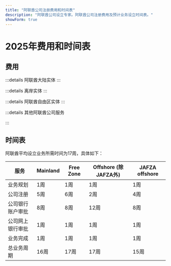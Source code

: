 ```yaml
---
title: "阿联酋公司注册费用和时间表"
description: "阿联酋公司设立专家。阿联酋公司注册费用及预计业务设立时间表。"
showForm: true
---
```


# 2025年费用和时间表

## 费用

:::details 阿联酋大陆实体
<TableWrapper
  :headers="['阿联酋不同实体类型', '第1年费用', '第2年费用', '草案发票']"
  :rows="[
    { title: 'Dubai mainland LLC', year1Cost: 23610, year2Cost: 12932, invoiceLink: 'https://docs.google.com/document/d/17zrplxsKNhqfC8AGuqbiAzR_1QXutglx_zeaSEys7-E/edit?usp=sharing' },
    { title: 'Abu Dhabi LLC', year1Cost: 29538, year2Cost: 12003, invoiceLink: '/resources/contacts' },
    { title: 'RAK LLC', year1Cost: 23400, year2Cost: 10469, invoiceLink: '/resources/contacts' },
    { title: 'Sharjah LLC', year1Cost: 30995, year2Cost: 13960, invoiceLink: '/resources/contacts' },
    { title: 'Ajman LLC', year1Cost: 29375, year2Cost: 8960, invoiceLink: '/resources/contacts' }
  ]"
/>
:::

:::details 离岸实体
<TableWrapper
  :headers="['阿联酋离岸公司成立选项', '第1年费用', '第2年费用', '草案发票']"
  :rows="[
    { title: 'JAFZA offshore company formation', year1Cost: 22393, year2Cost: 10143, invoiceLink: '/resources/contacts' },
    { title: 'RAK offshore company formation', year1Cost: 16714, year2Cost: 5620, invoiceLink: '/resources/contacts' },
    { title: 'Ajman offshore company formation', year1Cost: 12670, year2Cost: 3200, invoiceLink: '/resources/contacts' }
  ]"
/>
:::

:::details 阿联酋自由区实体
<TableWrapper
  :headers="['阿联酋自由区', '第1年费用', '第2年费用', '草案发票']"
  :rows="[
    { title: 'Dubai FTZ - Dubai Airport', year1Cost: 22063, year2Cost: 12329, invoiceLink: '/resources/contacts' },
    { title: 'Dubai FTZ - DMCC', year1Cost: 24874, year2Cost: 15999, invoiceLink: '/resources/contacts' },
    { title: 'RAKEZ company', year1Cost: 19605, year2Cost: 11182, invoiceLink: '/resources/contacts' }
  ]"
/>
:::

:::details 其他阿联酋公司服务

<TableWrapper
  :headers="['阿联酋公司银行开户（需要亲自到场）', '备注', '费用（美元）']"
  :rows="[
    { title: '为我们注册的阿联酋公司开设阿联酋公司银行账户', remarks: '简单的公司结构和业务活动', cost: 4950 },
    { title: '', remarks: '复杂的公司结构或业务活动（如加密货币）', cost: 6950 },
    { title: '为非我们注册的阿联酋公司开设阿联酋公司银行账户', remarks: '阿联酋公司银行账户', cost: 6950 },
    { title: '', remarks: '复杂的公司结构或业务活动（如加密货币）', cost: 8950 },
    { title: '阿联酋个人银行账户', remarks: '', cost: 2950 }
  ]"
/>

<TableWrapper
  :headers="['阿联酋居留/工作签证', '备注', '费用']"
  :rows="[
    { title: '工作签证费用', remarks: '我们的费用包括<br/>i) 员工保护计划（EPI）费用（根据薪资范围和签证类型，23-155美元不等）；<br/>ii) 体检费用（235美元）<br/>iii) Emirates ID申请费用（165美元）和<br/>iv) 政府申请费用（1,500美元）。不包括医疗保险费用', cost: 4950 },
    { title: '黄金签证费用', remarks: '', cost: 7950 },
    { title: '家属签证 - 配偶', remarks: '', cost: 2950 },
    { title: '家属签证 - 子女', remarks: '', cost: 1950 }
  ]"
/>

<TableWrapper
  :headers="['阿联酋公司会计和税务服务', '备注', '费用']"
  :rows="[
    { title: '运营公司年度会计和税务费用', remarks: '这是Golden Fish费用的估算。在收到贵公司的会计数据草案后，Golden Fish将准确告知您业务的会计和税务费用。', cost: 5950 },
    { title: '休眠公司年度会计和税务费用', remarks: '', cost: 1200 },
    { title: '审计费用估算（如需要）', remarks: '', cost: 2000 },
    { title: '增值税申报', remarks: '根据交易量按季度或月度申报', cost: 750 },
    { title: '记账服务', remarks: '', buttonLink: '#' },
    { title: '工资单服务', remarks: '', buttonLink: '#' }
  ]"
/>
:::

## 时间表

阿联酋平均设立业务所需时间为17周，具体如下：

| 服务                               | Mainland | Free Zone | Offshore (除JAFZA外) | JAFZA offshore |
| --------------------------------- | -------- | --------- | ------------------- | -------------- |
| 业务规划                           | 1周      | 1周       | 1周                 | 1周            |
| 公司注册                           | 5周      | 6周       | 2周                 | 4周            |
| 公司银行账户审批                    | 8周      | 8周       | 12周                | 8周            |
| 公司网上银行审批                    | 1周      | 1周       | 1周                 | 1周            |
| 业务完成                           | 1周      | 1周       | 1周                 | 1周            |
| 总业务周期                         | 16周     | 17周      | 17周                | 15周           |